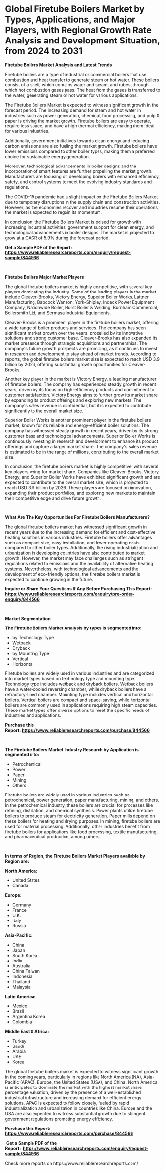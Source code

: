 <p><h1>Global Firetube Boilers Market by Types, Applications, and Major Players, with Regional Growth Rate Analysis and Development Situation, from 2024 to 2031</h1></p><p><strong>Firetube Boilers Market Analysis and Latest Trends</strong></p>
<p><p>Firetube boilers are a type of industrial or commercial boilers that use combustion and heat transfer to generate steam or hot water. These boilers consist of a shell, which contains water and steam, and tubes, through which hot combustion gases pass. The heat from the gases is transferred to the water, generating steam or hot water for various applications.</p><p>The Firetube Boilers Market is expected to witness significant growth in the forecast period. The increasing demand for steam and hot water in industries such as power generation, chemical, food processing, and pulp & paper is driving the market growth. Firetube boilers are easy to operate, require less space, and have a high thermal efficiency, making them ideal for various industries.</p><p>Additionally, government initiatives towards clean energy and reducing carbon emissions are also fueling the market growth. Firetube boilers have lower emissions compared to other boiler types, making them a preferred choice for sustainable energy generation.</p><p>Moreover, technological advancements in boiler designs and the incorporation of smart features are further propelling the market growth. Manufacturers are focusing on developing boilers with enhanced efficiency, safety, and control systems to meet the evolving industry standards and regulations.</p><p>The COVID-19 pandemic had a slight impact on the Firetube Boilers Market due to temporary disruptions in the supply chain and construction activities. However, as the economies recover and industries resume their operations, the market is expected to regain its momentum.</p><p>In conclusion, the Firetube Boilers Market is poised for growth with increasing industrial activities, government support for clean energy, and technological advancements in boiler designs. The market is projected to grow at a CAGR of 5.9% during the forecast period.</p></p>
<p><strong>Get a Sample PDF of the Report:&nbsp; <a href="https://www.reliableresearchreports.com/enquiry/request-sample/844566">https://www.reliableresearchreports.com/enquiry/request-sample/844566</a></strong></p>
<p>&nbsp;</p>
<p><strong>Firetube Boilers Major Market Players</strong></p>
<p><p>The global firetube boilers market is highly competitive, with several key players dominating the industry. Some of the leading players in the market include Cleaver-Brooks, Victory Energy, Superior Boiler Works, Lattner Manufacturing, Babcock Wanson, York-Shipley, Indeck Power Equipment Company, Nationwide Boiler, Hurst Boiler & Welding, Burnham Commercial, Boilersmith Ltd, and Sermasa Industrial Equipments.</p><p>Cleaver-Brooks is a prominent player in the firetube boilers market, offering a wide range of boiler products and services. The company has seen significant market growth over the years, propelled by its innovative solutions and strong customer base. Cleaver-Brooks has also expanded its market presence through strategic acquisitions and partnerships. The company's future growth prospects are promising, as it continues to invest in research and development to stay ahead of market trends. According to reports, the global firetube boilers market size is expected to reach USD 3.9 billion by 2026, offering substantial growth opportunities for Cleaver-Brooks.</p><p>Another key player in the market is Victory Energy, a leading manufacturer of firetube boilers. The company has experienced steady growth in recent years, driven by its focus on high-efficiency products and commitment to customer satisfaction. Victory Energy aims to further grow its market share by expanding its product offerings and exploring new markets. The company's sales revenue is confidential, but it is expected to contribute significantly to the overall market size.</p><p>Superior Boiler Works is another prominent player in the firetube boilers market, known for its reliable and energy-efficient boiler solutions. The company has witnessed steady growth in recent years, driven by its strong customer base and technological advancements. Superior Boiler Works is continuously investing in research and development to enhance its product offerings and capture a larger market share. The company's sales revenue is estimated to be in the range of millions, contributing to the overall market size.</p><p>In conclusion, the firetube boilers market is highly competitive, with several key players vying for market share. Companies like Cleaver-Brooks, Victory Energy, and Superior Boiler Works have exhibited significant growth and are expected to contribute to the overall market size, which is projected to reach USD 3.9 billion by 2026. These players are focused on innovation, expanding their product portfolios, and exploring new markets to maintain their competitive edge and drive future growth.</p></p>
<p>&nbsp;</p>
<p><strong>What Are The Key Opportunities For Firetube Boilers Manufacturers?</strong></p>
<p><p>The global firetube boilers market has witnessed significant growth in recent years due to the increasing demand for efficient and cost-effective heating solutions in various industries. Firetube boilers offer advantages such as compact size, easy installation, and lower operating costs compared to other boiler types. Additionally, the rising industrialization and urbanization in developing countries have also contributed to market growth. However, the market may face challenges such as stringent regulations related to emissions and the availability of alternative heating systems. Nevertheless, with technological advancements and the development of eco-friendly options, the firetube boilers market is expected to continue growing in the future.</p></p>
<p><strong>Inquire or Share Your Questions If Any Before Purchasing This Report: <a href="https://www.reliableresearchreports.com/enquiry/pre-order-enquiry/844566">https://www.reliableresearchreports.com/enquiry/pre-order-enquiry/844566</a></strong></p>
<p>&nbsp;</p>
<p><strong>Market Segmentation</strong></p>
<p><strong>The Firetube Boilers Market Analysis by types is segmented into:</strong></p>
<p><ul><li>by Technology Type</li><li>Wetback</li><li>Dryback</li><li>by Mounting Type</li><li>Vertical</li><li>Horizontal</li></ul></p>
<p><p>Firetube boilers are widely used in various industries and are categorized into market types based on technology type and mounting type. Technology type includes wetback and dryback boilers. Wetback boilers have a water-cooled reversing chamber, while dryback boilers have a refractory-lined chamber. Mounting type includes vertical and horizontal boilers. Vertical boilers are compact and space-saving, while horizontal boilers are commonly used in applications requiring high steam capacities. These market types offer diverse options to meet the specific needs of industries and applications.</p></p>
<p><strong>Purchase this Report:&nbsp;<a href="https://www.reliableresearchreports.com/purchase/844566">https://www.reliableresearchreports.com/purchase/844566</a></strong></p>
<p>&nbsp;</p>
<p><strong>The Firetube Boilers Market Industry Research by Application is segmented into:</strong></p>
<p><ul><li>Petrochemical</li><li>Power</li><li>Paper</li><li>Mining</li><li>Others</li></ul></p>
<p><p>Firetube boilers are widely used in various industries such as petrochemical, power generation, paper manufacturing, mining, and others. In the petrochemical industry, these boilers are crucial for processes like refining, distillation, and chemical synthesis. Power plants utilize firetube boilers to produce steam for electricity generation. Paper mills depend on these boilers for heating and drying purposes. In mining, firetube boilers are used for material processing. Additionally, other industries benefit from firetube boilers for applications like food processing, textile manufacturing, and pharmaceutical production, among others.</p></p>
<p>&nbsp;</p>
<p><strong>In terms of Region, the Firetube Boilers Market Players available by Region are:</strong></p>
<p>
    <p> <strong> North America: </strong>
        <ul>
            <li>United States</li>
            <li>Canada</li>
        </ul>
        </p> 
    <p> <strong> Europe: </strong>
        <ul>
            <li>Germany</li>
            <li>France</li>
            <li>U.K.</li>
            <li>Italy</li>
            <li>Russia</li>
        </ul>
        </p> 
    <p> <strong> Asia-Pacific: </strong>
        <ul>
            <li>China</li>
            <li>Japan</li>
            <li>South Korea</li>
            <li>India</li>
            <li>Australia</li>
            <li>China Taiwan</li>
            <li>Indonesia</li>
            <li>Thailand</li>
            <li>Malaysia</li>
        </ul>
        </p> 
    <p> <strong> Latin America: </strong>
        <ul>
            <li>Mexico</li>
            <li>Brazil</li>
            <li>Argentina Korea</li>
            <li>Colombia</li>
        </ul>
        </p> 
    <p> <strong> Middle East & Africa: </strong>
        <ul>
            <li>Turkey</li>
            <li>Saudi</li>
            <li>Arabia</li>
            <li>UAE</li>
            <li>Korea</li>
        </ul>
    </p>
    </p>
<p><p>The global firetube boilers market is expected to witness significant growth in the coming years, particularly in regions like North America (NA), Asia-Pacific (APAC), Europe, the United States (USA), and China. North America is anticipated to dominate the market with the highest market share percentage valuation, driven by the presence of a well-established industrial infrastructure and increasing demand for efficient energy solutions. APAC is expected to follow closely, fueled by rapid industrialization and urbanization in countries like China. Europe and the USA are also expected to witness substantial growth due to stringent government regulations promoting energy efficiency.</p></p>
<p><strong>Purchase this Report: <a href="https://www.reliableresearchreports.com/purchase/844566">https://www.reliableresearchreports.com/purchase/844566</a></strong></p>
<p>&nbsp;<strong>Get a Sample PDF of the Report:&nbsp;&nbsp;<a href="https://www.reliableresearchreports.com/enquiry/request-sample/844566">https://www.reliableresearchreports.com/enquiry/request-sample/844566</a></strong></p>
<p><strong></strong></p>
<p>Check more reports on https://www.reliableresearchreports.com/</p>